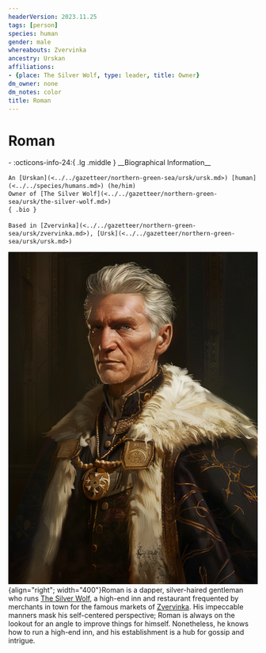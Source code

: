 ```yaml
---
headerVersion: 2023.11.25
tags: [person]
species: human
gender: male
whereabouts: Zvervinka
ancestry: Urskan
affiliations:
- {place: The Silver Wolf, type: leader, title: Owner}
dm_owner: none
dm_notes: color
title: Roman
---
```

# Roman
<div class="grid cards ext-narrow-margin ext-one-column" markdown>
- :octicons-info-24:{ .lg .middle } __Biographical Information__

    An [Urskan](<../../gazetteer/northern-green-sea/ursk/ursk.md>) [human](<../../species/humans.md>) (he/him)  
    Owner of [The Silver Wolf](<../../gazetteer/northern-green-sea/ursk/the-silver-wolf.md>)  
    { .bio }

    Based in [Zvervinka](<../../gazetteer/northern-green-sea/ursk/zvervinka.md>), [Ursk](<../../gazetteer/northern-green-sea/ursk/ursk.md>)
</div>


![Roman Portrait](../../assets/roman-portrait.png){align="right"; width="400"}Roman is a dapper, silver-haired gentleman who runs [The Silver Wolf](<../../gazetteer/northern-green-sea/ursk/the-silver-wolf.md>), a high-end inn and restaurant frequented by merchants in town for the famous markets of [Zvervinka](<../../gazetteer/northern-green-sea/ursk/zvervinka.md>). His impeccable manners mask his self-centered perspective; Roman is always on the lookout for an angle to improve things for himself. Nonetheless, he knows how to run a high-end inn, and his establishment is a hub for gossip and intrigue. 

